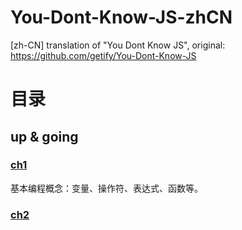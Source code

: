 # You-Dont-Know-JS-zhCN
[zh-CN] translation of "You Dont Know JS", original: https://github.com/getify/You-Dont-Know-JS

# 目录
## up & going
### [ch1](https://github.com/NoName4Me/You-Dont-Know-JS-zhCN/blob/master/up%20%26%20going/ch1.md)
基本编程概念：变量、操作符、表达式、函数等。

### [ch2](https://github.com/NoName4Me/You-Dont-Know-JS-zhCN/blob/master/up%20%26%20going/ch2.md)
